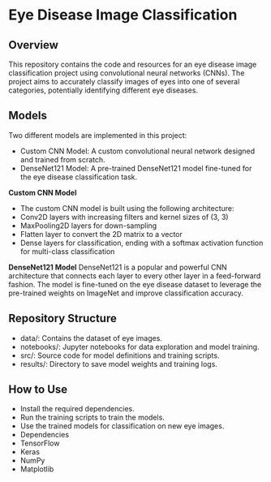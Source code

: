 # Eye Disease Image Classification
## Overview
This repository contains the code and resources for an eye disease image classification project using convolutional neural networks (CNNs). The project aims to accurately classify images of eyes into one of several categories, potentially identifying different eye diseases.

## Models
Two different models are implemented in this project:
* Custom CNN Model: A custom convolutional neural network designed and trained from scratch.
* DenseNet121 Model: A pre-trained DenseNet121 model fine-tuned for the eye disease classification task.
  
**Custom CNN Model**
* The custom CNN model is built using the following architecture:
* Conv2D layers with increasing filters and kernel sizes of (3, 3)
* MaxPooling2D layers for down-sampling
* Flatten layer to convert the 2D matrix to a vector
* Dense layers for classification, ending with a softmax activation function for multi-class classification

**DenseNet121 Model**
DenseNet121 is a popular and powerful CNN architecture that connects each layer to every other layer in a feed-forward fashion. The model is fine-tuned on the eye disease dataset to leverage the pre-trained weights on ImageNet and improve classification accuracy.

## Repository Structure
* data/: Contains the dataset of eye images.
* notebooks/: Jupyter notebooks for data exploration and model training.
* src/: Source code for model definitions and training scripts.
* results/: Directory to save model weights and training logs.

## How to Use
* Install the required dependencies.
* Run the training scripts to train the models.
* Use the trained models for classification on new eye images.
* Dependencies
* TensorFlow
* Keras
* NumPy
* Matplotlib
